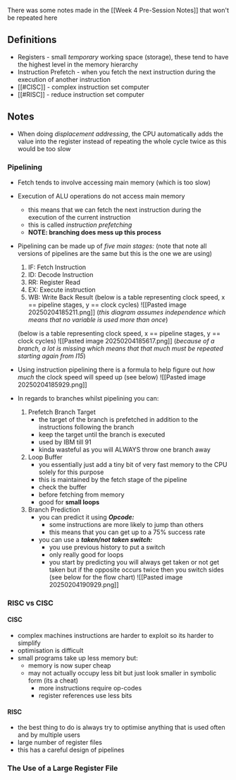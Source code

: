 There was some notes made in the [[Week 4 Pre-Session Notes]] that won't be repeated here
## Definitions
- Registers - small *temporary* working space (storage), these tend to have the highest level in the memory hierarchy
- Instruction Prefetch - when you fetch the next instruction during the execution of another instruction
- [[#CISC]] - complex instruction set computer
- [[#RISC]] - reduce instruction set computer
## Notes
- When doing *displacement addressing*, the CPU automatically adds the value into the register instead of repeating the whole cycle twice as this would be too slow
### Pipelining
- Fetch tends to involve accessing main memory (which is too slow)
- Execution of ALU operations do not access main memory
	- this means that we can fetch the next instruction during the execution of the current instruction
	- this is called *instruction prefetching*
	- **NOTE: branching does mess up this process**
- Pipelining can be made up of *five main stages:* (note that note all versions of pipelines are the same but this is the one we are using)
	1. IF: Fetch Instruction
	2. ID: Decode Instruction
	3. RR: Register Read
	4. EX: Execute instruction
	5. WB: Write Back Result
	(below is a table representing clock speed, x == pipeline stages, y == clock cycles)
	![[Pasted image 20250204185211.png]]
	(*this diagram assumes independence which means that no variable is used more than once*)

	(below is a table representing clock speed, x == pipeline stages, y == clock cycles)
	![[Pasted image 20250204185617.png]]
	(*because of a branch, a lot is missing which means that that much must be repeated starting again from I15*)

- Using instruction pipelining there is a formula to help figure out *how much* the clock speed will speed up (see below)
	![[Pasted image 20250204185929.png]]
- In regards to branches whilst pipelining you can:
	1. Prefetch Branch Target
		- the target of the branch is prefetched in addition to the instructions following the branch
		- keep the target until the branch is executed
		- used by IBM till 91
		- kinda wasteful as you will ALWAYS throw one branch away
	2. Loop Buffer
		- you essentially just add a tiny bit of very fast memory to the CPU solely for this purpose
		- this is maintained by the fetch stage of the pipeline
		- check the buffer
		- before fetching from memory
		- good for **small loops**
	3. Branch Prediction
		- you can predict it using ***Opcode:***
			- some instructions are more likely to jump than others
			- this means that you can get up to a 75% success rate
		- you can use a ***taken/not taken switch:***
			- you use previous history to put a switch
			- only really good for loops
			- you start by predicting you will always get taken or not get taken but if the opposite occurs twice then you switch sides (see below for the flow chart)
				![[Pasted image 20250204190929.png]]
	
### RISC vs CISC
#### CISC
- complex machines instructions are harder to exploit so its harder to simplify
- optimisation is difficult
- small programs take up less memory but:
	- memory is now super cheap
	- may not actually occupy less bit but just look smaller in symbolic form (its a cheat)
		- more instructions require op-codes
		- register references use less bits
#### RISC
- the best thing to do is always try to optimise anything that is used often and by multiple users
- large number of register files
- this has a careful design of pipelines

### The Use of a Large Register File